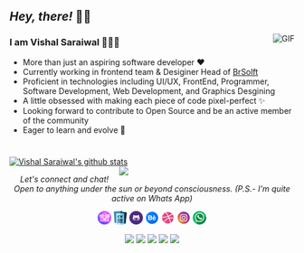 ## *Hey, there!* 👋🏼

<img align="right" alt="GIF" src="https://media.giphy.com/media/LMcB8XospGZO8UQq87/giphy.gif" />

### **I am Vishal Saraiwal** 👩🏽‍💻 

- More than just an aspiring software developer ♥︎
- Currently working in frontend team & Desiginer Head of [BrSolft](http://brsoftsol.com/)
- Proficient in technologies including UI/UX, FrontEnd, Programmer, Software Development, Web Development, and Graphics Desgining
- A little obsessed with making each piece of code pixel-perfect ✨
- Looking forward to contribute to Open Source and be an active member of the community 
- Eager to learn and evolve 🌱

#

[![Vishal Saraiwal's github stats](https://github-readme-stats.vercel.app/api?username=kritriv&count_private=true&hide=prs,issues&show_icons=true&title_color=fff&icon_color=79ff97&text_color=9f9f9f&bg_color=151515)](https://github.com/AradhanaChhabra/github-readme-stats)
<a href="https://github.com/victorabarros?tab=repositories">
  <img align="right" width="310px" src="https://github-readme-stats.anuraghazra1.vercel.app/api/top-langs/?username=kritriv&count_private=true&layout=compact&hide=makefile,shell&hide_title=true&hide_border=true" />
</a>



<p align="center">
  <i>Let's connect and chat! Open to anything under the sun or beyond consciousness. (P.S.- I'm quite active on Whats App)</i>

  <p align="center">  
    <a href="https://kritriv.github.io/Profile-Vishal.Saraiwal/" alt="Portfolio"><img src="Logos/portfolio.png" ></a>
    <a href="https://kritriv.github.io/Resume-Vishal.Saraiwal/" alt="Resume"><img src="Logos/curriculum-vitae.png"></a>
    <a href="https://github.com/kritriv" alt="Github"><img src="Logos/github.png" ></a>
    <a href="https://www.behance.net/vishalsaraiwal" alt="Behance"><img src="Logos/behance.png"></a>
    <a href="https://dribbble.com/vishhsaraiwal" alt="Dribbble"><img src="Logos/dribbble.png"></a>
    <a href="https://www.instagram.com/vishal_saraiwal/" alt="Instagram"><img src="Logos/insta.png"></a>
    <a href="(https://wa.me/919193378532?text=Hello%20Vishal%20Saraiwal%2C%20I%20am%20reach%20at%20you%20from%20Github%20Links)" alt="Whats App"><img src="Logos/whatsapp.png"></a>
  </p>
  
  <p align="center">
    <a href="https://twitter.com/kritriv" alt="Twitter"><img src="https://img.shields.io/badge/Twitter-1DA1F2?style=for-the-badge&logo=twitter&logoColor=white"></a>     
    <a href="https://www.linkedin.com/in/vishal-saraiwal/" alt="Linkedin"><img src="https://img.shields.io/badge/LinkedIn-0077B5?style=for-the-badge&logo=linkedin&logoColor=white" ></a>
  <a href="https://dev.to/kritriv" alt="dev.to"><img src="https://img.shields.io/badge/dev.to-0A0A0A?style=for-the-badge&logo=devdotto&logoColor=white"></a>
  <a href="https://www.codechef.com/users/vishals6836" alt="Codechef"><img src="https://img.shields.io/badge/-CodeChef-5B4638?style=for-the-badge&logo=CodeChef&logoColor=white" ></a>
    <a href="mailto:vishalsaraiwal68@gmail.com" alt="Contact me"><img src="https://img.shields.io/badge/Gmail-D14836?style=for-the-badge&logo=gmail&logoColor=white"></a>
  </p>
 </p>
 


